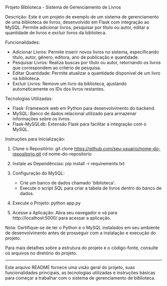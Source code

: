 Projeto Biblioteca - Sistema de Gerenciamento de Livros

Descrição:
Este é um projeto de exemplo de um sistema de gerenciamento de uma biblioteca de livros, desenvolvido em Flask com integração ao MySQL. Permite adicionar livros, pesquisar por título ou autor, editar a quantidade de livros e excluir livros da biblioteca.

Funcionalidades:
- Adicionar Livros: Permite inserir novos livros no sistema, especificando título, autor, gênero, editora, ano de publicação e quantidade.
- Pesquisar Livros: Realiza buscas por título ou autor, retornando os livros que correspondem ao critério de pesquisa.
- Editar Quantidade: Permite atualizar a quantidade disponível de um livro na biblioteca.
- Excluir Livros: Remove um livro da biblioteca, ajustando automaticamente os IDs dos livros restantes.

Tecnologias Utilizadas:
- Flask: Framework web em Python para desenvolvimento do backend.
- MySQL: Banco de dados relacional utilizado para armazenar informações sobre os livros.
- Flask-MySQLdb: Extensão Flask para facilitar a integração com o MySQL.

Instruções para Inicialização:
1. Clone o Repositório:
   git clone https://github.com/seu-usuario/nome-do-repositorio.git
   cd nome-do-repositorio
   
2. Instale as Dependências:
   pip install -r requirements.txt
   
3. Configuração do MySQL:
   - Crie um banco de dados chamado 'biblioteca'.
   - Execute o script SQL para criar a tabela de livros dentro do banco de dados.
   
4. Execute o Projeto:
   python app.py
   
5. Acesse a Aplicação:
   Abra seu navegador e vá para http://localhost:5000/ para acessar a aplicação.

Nota: Certifique-se de ter o Python e o MySQL instalados em seu ambiente de desenvolvimento antes de prosseguir com a instalação e execução do projeto.

Para mais detalhes sobre a estrutura do projeto e o código-fonte, consulte os arquivos no diretório do projeto.

---
Este arquivo README fornece uma visão geral do projeto, suas funcionalidades principais, as tecnologias utilizadas e instruções básicas para começar a trabalhar com o sistema de gerenciamento de biblioteca.
